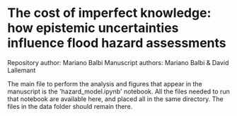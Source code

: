# The cost of imperfect knowledge: how epistemic uncertainties influence flood hazard assessments

Repository author: Mariano Balbi
Manuscript authors: Mariano Balbi & David Lallemant

The main file to perform the analysis and figures that appear in the manuscript is the 'hazard_model.ipynb' notebook. All the files needed to run that notebook are available here, and placed all in the same directory. The files in the data folder should remain there.
